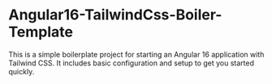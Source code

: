 # Angular16-TailwindCss-Boiler-Template

This is a simple boilerplate project for starting an Angular 16 application with Tailwind CSS. It includes basic configuration and setup to get you started quickly.
